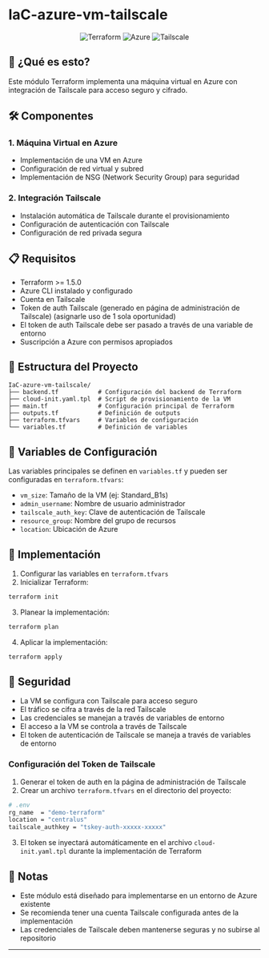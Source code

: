 # IaC-azure-vm-tailscale

<p align="center">
  <img src="https://img.shields.io/badge/Terraform-20232a?style=for-the-badge&logo=terraform&logoColor=6298ff" alt="Terraform"/>
  <img src="https://img.shields.io/badge/Azure-0078D4?style=for-the-badge&logo=microsoftazure&logoColor=white" alt="Azure"/>
  <img src="https://img.shields.io/badge/Tailscale-000000?style=for-the-badge&logo=tailscale&logoColor=white" alt="Tailscale"/>
</p>

## 🚀 ¿Qué es esto?
Este módulo Terraform implementa una máquina virtual en Azure con integración de Tailscale para acceso seguro y cifrado.

## 🛠️ Componentes

### 1. Máquina Virtual en Azure
- Implementación de una VM en Azure
- Configuración de red virtual y subred
- Implementación de NSG (Network Security Group) para seguridad

### 2. Integración Tailscale
- Instalación automática de Tailscale durante el provisionamiento
- Configuración de autenticación con Tailscale
- Configuración de red privada segura

## 📋 Requisitos

- Terraform >= 1.5.0
- Azure CLI instalado y configurado
- Cuenta en Tailscale
- Token de auth Tailscale (generado en página de administración de Tailscale) (asignarle uso de 1 sola oportunidad)
- El token de auth Tailscale debe ser pasado a través de una variable de entorno
- Suscripción a Azure con permisos apropiados

## 📁 Estructura del Proyecto

```
IaC-azure-vm-tailscale/
├── backend.tf           # Configuración del backend de Terraform
├── cloud-init.yaml.tpl  # Script de provisionamiento de la VM
├── main.tf              # Configuración principal de Terraform
├── outputs.tf           # Definición de outputs
├── terraform.tfvars     # Variables de configuración
└── variables.tf         # Definición de variables
```

## 🔧 Variables de Configuración

Las variables principales se definen en `variables.tf` y pueden ser configuradas en `terraform.tfvars`:

- `vm_size`: Tamaño de la VM (ej: Standard_B1s)
- `admin_username`: Nombre de usuario administrador
- `tailscale_auth_key`: Clave de autenticación de Tailscale
- `resource_group`: Nombre del grupo de recursos
- `location`: Ubicación de Azure

## 🚀 Implementación

1. Configurar las variables en `terraform.tfvars`
2. Inicializar Terraform:
```bash
terraform init
```

3. Planear la implementación:
```bash
terraform plan
```

4. Aplicar la implementación:
```bash
terraform apply
```

## 🔐 Seguridad

- La VM se configura con Tailscale para acceso seguro
- El tráfico se cifra a través de la red Tailscale
- Las credenciales se manejan a través de variables de entorno
- El acceso a la VM se controla a través de Tailscale
- El token de autenticación de Tailscale se maneja a través de variables de entorno

### Configuración del Token de Tailscale

1. Generar el token de auth en la página de administración de Tailscale
2. Crear un archivo `terraform.tfvars` en el directorio del proyecto:
```bash
# .env
rg_name  = "demo-terraform"
location = "centralus"
tailscale_authkey = "tskey-auth-xxxxx-xxxxx"
```

3. El token se inyectará automáticamente en el archivo `cloud-init.yaml.tpl` durante la implementación de Terraform

## 📝 Notas

- Este módulo está diseñado para implementarse en un entorno de Azure existente
- Se recomienda tener una cuenta Tailscale configurada antes de la implementación
- Las credenciales de Tailscale deben mantenerse seguras y no subirse al repositorio

---
